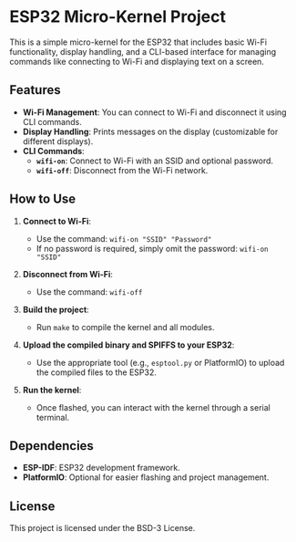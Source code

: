 # ESP32 Micro-Kernel Project

This is a simple micro-kernel for the ESP32 that includes basic Wi-Fi functionality, display handling, and a CLI-based interface for managing commands like connecting to Wi-Fi and displaying text on a screen.

## Features

- **Wi-Fi Management**: You can connect to Wi-Fi and disconnect it using CLI commands.
- **Display Handling**: Prints messages on the display (customizable for different displays).
- **CLI Commands**:
  - **`wifi-on`**: Connect to Wi-Fi with an SSID and optional password.
  - **`wifi-off`**: Disconnect from the Wi-Fi network.

## How to Use

1. **Connect to Wi-Fi**:
   - Use the command: `wifi-on "SSID" "Password"`
   - If no password is required, simply omit the password: `wifi-on "SSID"`

2. **Disconnect from Wi-Fi**:
   - Use the command: `wifi-off`

3. **Build the project**:
   - Run `make` to compile the kernel and all modules.

4. **Upload the compiled binary and SPIFFS to your ESP32**:
   - Use the appropriate tool (e.g., `esptool.py` or PlatformIO) to upload the compiled files to the ESP32.

5. **Run the kernel**:
   - Once flashed, you can interact with the kernel through a serial terminal.

## Dependencies

- **ESP-IDF**: ESP32 development framework.
- **PlatformIO**: Optional for easier flashing and project management.

## License

This project is licensed under the BSD-3 License.
